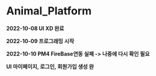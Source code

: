 # Animal_Platform

**2022-10-08 UI XD 완료**

**2022-10-09 프로그래밍 시작**

**2022-10-10 PM4 FireBase연동 실패 -> 나중에 다시 확인 필요**

**UI 마이페이지, 로그인, 회원가입 생성 완**
